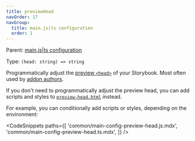 ```yaml
---
title: previewHead
navOrder: 17
navGroup:
  title: main.js|ts configuration
  order: 1
---
```


Parent: [main.js|ts configuration](./main-config.md)

Type: `(head: string) => string`

Programmatically adjust the [preview `<head>`](../08-configure/story-rendering.md#adding-to-head) of your Storybook. Most often used by [addon authors](../07-addons/writing-presets.md#ui-configuration).

<Callout variant="info" icon="💡">

If you don't need to programmatically adjust the preview head, you can add scripts and styles to [`preview-head.html`](../08-configure/story-rendering.md#adding-to-head) instead.

</Callout>

For example, you can conditionally add scripts or styles, depending on the environment:

<!-- prettier-ignore-start -->

<CodeSnippets
  paths={[
    'common/main-config-preview-head.js.mdx',
    'common/main-config-preview-head.ts.mdx',
  ]}
/>

<!-- prettier-ignore-end -->
